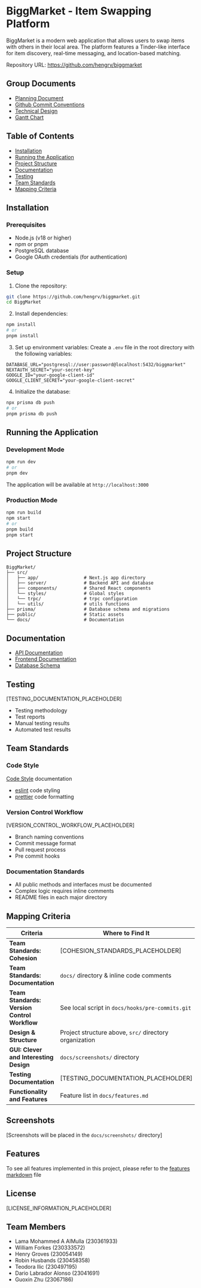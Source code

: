 # BiggMarket - Item Swapping Platform

BiggMarket is a modern web application that allows users to swap items with others in their local area. The platform features a Tinder-like interface for item discovery, real-time messaging, and location-based matching.

Repository URL: https://github.com/hengrv/biggmarket

## Group Documents

- [Planning Document](https://docs.google.com/document/d/1fKAm-ThGSWcT_wdQAW1xUyvlBsldpEAbiKgfMQTacuw/edit?tab=t.0)
- [Github Commit Conventions](https://gist.github.com/qoomon/5dfcdf8eec66a051ecd85625518cfd13)
- [Technical Design](https://newcastle-my.sharepoint.com/:w:/g/personal/c3005414_newcastle_ac_uk/EU-gbdc3oJ1NrAvxX6B8_cUBShfckSblFnh5h4swO6oAAQ?e=mahw2E)
- [Gantt Chart](https://newcastle-my.sharepoint.com/:x:/g/personal/c3049719_newcastle_ac_uk/EZLO5Mt3cWdJij1rsOzIcf4BRksxWHKmKAm6HBRdW9rZJg?e=Z1YbPS)

## Table of Contents

- [Installation](#installation)
- [Running the Application](#running-the-application)
- [Project Structure](#project-structure)
- [Documentation](#documentation)
- [Testing](#testing)
- [Team Standards](#team-standards)
- [Mapping Criteria](#mapping-criteria)

## Installation

### Prerequisites

- Node.js (v18 or higher)
- npm or pnpm
- PostgreSQL database
- Google OAuth credentials (for authentication)

### Setup

1. Clone the repository:

```bash
git clone https://github.com/hengrv/biggmarket.git
cd BiggMarket
```

2. Install dependencies:

```bash
npm install
# or
pnpm install
```

3. Set up environment variables:
   Create a `.env` file in the root directory with the following variables:

```env
DATABASE_URL="postgresql://user:password@localhost:5432/biggmarket"
NEXTAUTH_SECRET="your-secret-key"
GOOGLE_ID="your-google-client-id"
GOOGLE_CLIENT_SECRET="your-google-client-secret"
```

4. Initialize the database:

```bash
npx prisma db push
# or
pnpm prisma db push
```

## Running the Application

### Development Mode

```bash
npm run dev
# or
pnpm dev
```

The application will be available at `http://localhost:3000`

### Production Mode

```bash
npm run build
npm start
# or
pnpm build
pnpm start
```

## Project Structure

```
BiggMarket/
├── src/
│   ├── app/                 # Next.js app directory
│   ├── server/              # Backend API and database
│   ├── components/          # Shared React components
│   └── styles/              # Global styles
│   └── trpc/                # trpc configuration
│   └── utils/               # utils functions
├── prisma/                  # Database schema and migrations
├── public/                  # Static assets
└── docs/                    # Documentation
```

## Documentation

- [API Documentation](docs/server-api-documentation.md)
- [Frontend Documentation](docs/frontend-documentation.md)
- [Database Schema](prisma/schema.prisma)

## Testing

[TESTING_DOCUMENTATION_PLACEHOLDER]

- Testing methodology
- Test reports
- Manual testing results
- Automated test results

## Team Standards

### Code Style

[Code Style](code-standards.md) documentation

- [eslint](https://eslint.org/) code styling
- [prettier](https://prettier.io/) code formatting

### Version Control Workflow

[VERSION_CONTROL_WORKFLOW_PLACEHOLDER]

- Branch naming conventions
- Commit message format
- Pull request process
- Pre commit hooks

### Documentation Standards

- All public methods and interfaces must be documented
- Complex logic requires inline comments
- README files in each major directory

## Mapping Criteria

| **Criteria**                                 | **Where to Find It**                                   |
| -------------------------------------------- | ------------------------------------------------------ |
| **Team Standards: Cohesion**                 | [COHESION_STANDARDS_PLACEHOLDER]                       |
| **Team Standards: Documentation**            | `docs/` directory & inline code comments               |
| **Team Standards: Version Control Workflow** | See local script in `docs/hooks/pre-commits.git`       |
| **Design & Structure**                       | Project structure above, `src/` directory organization |
| **GUI: Clever and Interesting Design**       | `docs/screenshots/` directory                          |
| **Testing Documentation**                    | [TESTING_DOCUMENTATION_PLACEHOLDER]                    |
| **Functionality and Features**               | Feature list in `docs/features.md`                     |

## Screenshots

[Screenshots will be placed in the `docs/screenshots/` directory]

## Features

To see all features implemented in this project, please refer to the [features markdown](docs/features.md) file

## License

[LICENSE_INFORMATION_PLACEHOLDER]

## Team Members

- Lama Mohammed A AlMulla (230361933)
- William Forkes (230333572)
- Henry Groves (230054149)
- Robin Husbands (230458358)
- Teodora Ilic (230497195)
- Dario Labrador Alonso (23041691)
- Guoxin Zhu (23067186)
